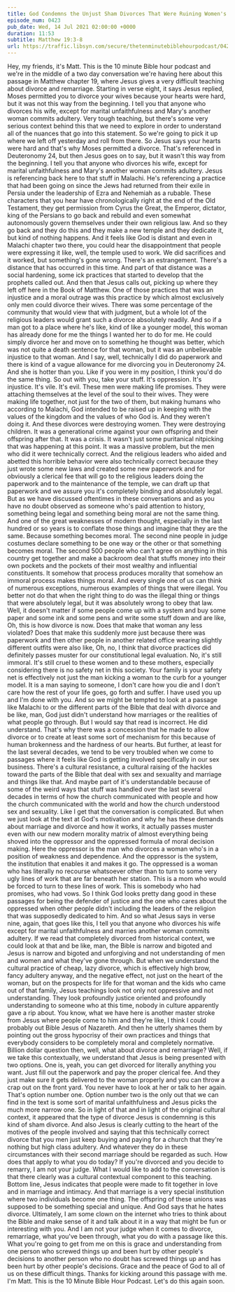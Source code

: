 ```yaml
---
title: God Condemns the Unjust Sham Divorces That Were Ruining Women's Lives
episode_num: 0423
pub_date: Wed, 14 Jul 2021 02:00:00 +0000
duration: 11:53
subtitle: Matthew 19:3-8
url: https://traffic.libsyn.com/secure/thetenminutebiblehourpodcast/0423_-_God_Condemns_the_Unjust_Sham_Divorces_That_Were_Ruining_Womens_Lives.mp3
---
```


 Hey, my friends, it's Matt. This is the 10 minute Bible hour podcast and we're in the middle of a two day conversation we're having here about this passage in Matthew chapter 19, where Jesus gives a very difficult teaching about divorce and remarriage. Starting in verse eight, it says Jesus replied, Moses permitted you to divorce your wives because your hearts were hard, but it was not this way from the beginning. I tell you that anyone who divorces his wife, except for marital unfaithfulness and Mary's another woman commits adultery. Very tough teaching, but there's some very serious context behind this that we need to explore in order to understand all of the nuances that go into this statement. So we're going to pick it up where we left off yesterday and roll from there. So Jesus says your hearts were hard and that's why Moses permitted a divorce. That's referenced in Deuteronomy 24, but then Jesus goes on to say, but it wasn't this way from the beginning. I tell you that anyone who divorces his wife, except for marital unfaithfulness and Mary's another woman commits adultery. Jesus is referencing back here to that stuff in Malachi. He's referencing a practice that had been going on since the Jews had returned from their exile in Persia under the leadership of Ezra and Nehemiah as a rubable. These characters that you hear have chronologically right at the end of the Old Testament, they get permission from Cyrus the Great, the Emperor, dictator, king of the Persians to go back and rebuild and even somewhat autonomously govern themselves under their own religious law. And so they go back and they do this and they make a new temple and they dedicate it, but kind of nothing happens. And it feels like God is distant and even in Malachi chapter two there, you could hear the disappointment that people were expressing it like, well, the temple used to work. We did sacrifices and it worked, but something's gone wrong. There's an estrangement. There's a distance that has occurred in this time. And part of that distance was a social hardening, some ick practices that started to develop that the prophets called out. And then that Jesus calls out, picking up where they left off here in the Book of Matthew. One of those practices that was an injustice and a moral outrage was this practice by which almost exclusively only men could divorce their wives. There was some percentage of the community that would view that with judgment, but a whole lot of the religious leaders would grant such a divorce absolutely readily. And so if a man got to a place where he's like, kind of like a younger model, this woman has already done for me the things I wanted her to do for me. He could simply divorce her and move on to something he thought was better, which was not quite a death sentence for that woman, but it was an unbelievable injustice to that woman. And I say, well, technically I did do paperwork and there is kind of a vague allowance for me divorcing you in Deuteronomy 24. And she is hotter than you. Like if you were in my position, I think you'd do the same thing. So out with you, take your stuff. It's oppression. It's injustice. It's vile. It's evil. These men were making life promises. They were attaching themselves at the level of the soul to their wives. They were making life together, not just for the two of them, but making humans who according to Malachi, God intended to be raised up in keeping with the values of the kingdom and the values of who God is. And they weren't doing it. And these divorces were destroying women. They were destroying children. It was a generational crime against your own offspring and their offspring after that. It was a crisis. It wasn't just some puritanical nitpicking that was happening at this point. It was a massive problem, but the men who did it were technically correct. And the religious leaders who aided and abetted this horrible behavior were also technically correct because they just wrote some new laws and created some new paperwork and for obviously a clerical fee that will go to the religious leaders doing the paperwork and to the maintenance of the temple, we can draft up that paperwork and we assure you it's completely binding and absolutely legal. But as we have discussed oftentimes in these conversations and as you have no doubt observed as someone who's paid attention to history, something being legal and something being moral are not the same thing. And one of the great weaknesses of modern thought, especially in the last hundred or so years is to conflate those things and imagine that they are the same. Because something becomes moral. The second nine people in judge costumes declare something to be one way or the other or that something becomes moral. The second 500 people who can't agree on anything in this country get together and make a backroom deal that stuffs money into their own pockets and the pockets of their most wealthy and influential constituents. It somehow that process produces morality that somehow an immoral process makes things moral. And every single one of us can think of numerous exceptions, numerous examples of things that were illegal. You better not do that when the right thing to do was the illegal thing or things that were absolutely legal, but it was absolutely wrong to obey that law. Well, it doesn't matter if some people come up with a system and buy some paper and some ink and some pens and write some stuff down and are like, Oh, this is how divorce is now. Does that make that woman any less violated? Does that make this suddenly more just because there was paperwork and then other people in another related office wearing slightly different outfits were also like, Oh, no, I think that divorce practices did definitely passes muster for our constitutional legal evaluation. No, it's still immoral. It's still cruel to these women and to these mothers, especially considering there is no safety net in this society. Your family is your safety net is effectively not just the man kicking a woman to the curb for a younger model. It is a man saying to someone, I don't care how you die and I don't care how the rest of your life goes, go forth and suffer. I have used you up and I'm done with you. And so we might be tempted to look at a passage like Malachi to or the different parts of the Bible that deal with divorce and be like, man, God just didn't understand how marriages or the realities of what people go through. But I would say that read is incorrect. He did understand. That's why there was a concession that he made to allow divorce or to create at least some sort of mechanism for this because of human brokenness and the hardness of our hearts. But further, at least for the last several decades, we tend to be very troubled when we come to passages where it feels like God is getting involved specifically in our sex business. There's a cultural resistance, a cultural raising of the hackles toward the parts of the Bible that deal with sex and sexuality and marriage and things like that. And maybe part of it's understandable because of some of the weird ways that stuff was handled over the last several decades in terms of how the church communicated with people and how the church communicated with the world and how the church understood sex and sexuality. Like I get that the conversation is complicated. But when we just look at the text at God's motivation and why he has these demands about marriage and divorce and how it works, it actually passes muster even with our new modern morality matrix of almost everything being shoved into the oppressor and the oppressed formula of moral decision making. Here the oppressor is the man who divorces a woman who's in a position of weakness and dependence. And the oppressor is the system, the institution that enables it and makes it go. The oppressed is a woman who has literally no recourse whatsoever other than to turn to some very ugly lines of work that are far beneath her station. This is a mom who would be forced to turn to these lines of work. This is somebody who had promises, who had vows. So I think God looks pretty dang good in these passages for being the defender of justice and the one who cares about the oppressed when other people didn't including the leaders of the religion that was supposedly dedicated to him. And so what Jesus says in verse nine, again, that goes like this, I tell you that anyone who divorces his wife except for marital unfaithfulness and marries another woman commits adultery. If we read that completely divorced from historical context, we could look at that and be like, man, the Bible is narrow and bigoted and Jesus is narrow and bigoted and unforgiving and not understanding of men and women and what they've gone through. But when we understand the cultural practice of cheap, lazy divorce, which is effectively high brow, fancy adultery anyway, and the negative effect, not just on the heart of the woman, but on the prospects for life for that woman and the kids who came out of that family, Jesus teachings look not only not oppressive and not understanding. They look profoundly justice oriented and profoundly understanding to someone who at this time, nobody in culture apparently gave a rip about. You know, what we have here is another master stroke from Jesus where people come to him and they're like, I think I could probably out Bible Jesus of Nazareth. And then he utterly shames them by pointing out the gross hypocrisy of their own practices and things that everybody considers to be completely moral and completely normative. Billion dollar question then, well, what about divorce and remarriage? Well, if we take this contextually, we understand that Jesus is being presented with two options. One is, yeah, you can get divorced for literally anything you want. Just fill out the paperwork and pay the proper clerical fee. And they just make sure it gets delivered to the woman properly and you can throw a crap out on the front yard. You never have to look at her or talk to her again. That's option number one. Option number two is the only out that we can find in the text is some sort of marital unfaithfulness and Jesus picks the much more narrow one. So in light of that and in light of the original cultural context, it appeared that the type of divorce Jesus is condemning is this kind of sham divorce. And also Jesus is clearly cutting to the heart of the motives of the people involved and saying that this technically correct divorce that you men just keep buying and paying for a church that they're nothing but high class adultery. And whatever they do in these circumstances with their second marriage should be regarded as such. How does that apply to what you do today? If you're divorced and you decide to remarry, I am not your judge. What I would like to add to the conversation is that there clearly was a cultural contextual component to this teaching. Bottom line, Jesus indicates that people were made to fit together in love and in marriage and intimacy. And that marriage is a very special institution where two individuals become one thing. The offspring of these unions was supposed to be something special and unique. And God says that he hates divorce. Ultimately, I am some clown on the internet who tries to think about the Bible and make sense of it and talk about it in a way that might be fun or interesting with you. And I am not your judge when it comes to divorce, remarriage, what you've been through, what you do with a passage like this. What you're going to get from me on this is grace and understanding from one person who screwed things up and been hurt by other people's decisions to another person who no doubt has screwed things up and has been hurt by other people's decisions. Grace and the peace of God to all of us on these difficult things. Thanks for kicking around this passage with me. I'm Matt. This is the 10 Minute Bible Hour Podcast. Let's do this again soon.